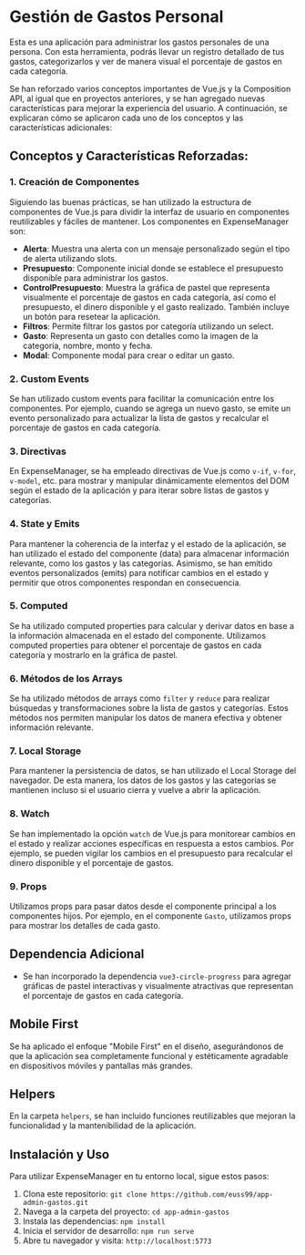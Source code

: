 # Gestión de Gastos Personal

Esta es una aplicación para administrar los gastos personales de una persona. Con esta herramienta, podrás llevar un registro detallado de tus gastos, categorizarlos y ver de manera visual el porcentaje de gastos en cada categoría.

Se han reforzado varios conceptos importantes de Vue.js y la Composition API, al igual que en proyectos anteriores, y se han agregado nuevas características para mejorar la experiencia del usuario. A continuación, se explicaran cómo se aplicaron cada uno de los conceptos y las características adicionales:

## Conceptos y Características Reforzadas:

### 1. Creación de Componentes

Siguiendo las buenas prácticas, se han utilizado la estructura de componentes de Vue.js para dividir la interfaz de usuario en componentes reutilizables y fáciles de mantener. Los componentes en ExpenseManager son:

- **Alerta**: Muestra una alerta con un mensaje personalizado según el tipo de alerta utilizando slots.
- **Presupuesto**: Componente inicial donde se establece el presupuesto disponible para administrar los gastos.
- **ControlPresupuesto**: Muestra la gráfica de pastel que representa visualmente el porcentaje de gastos en cada categoría, así como el presupuesto, el dinero disponible y el gasto realizado. También incluye un botón para resetear la aplicación.
- **Filtros**: Permite filtrar los gastos por categoría utilizando un select.
- **Gasto**: Representa un gasto con detalles como la imagen de la categoría, nombre, monto y fecha.
- **Modal**: Componente modal para crear o editar un gasto.

### 2. Custom Events

Se han utilizado custom events para facilitar la comunicación entre los componentes. Por ejemplo, cuando se agrega un nuevo gasto, se emite un evento personalizado para actualizar la lista de gastos y recalcular el porcentaje de gastos en cada categoría.

### 3. Directivas

En ExpenseManager, se ha empleado directivas de Vue.js como `v-if`, `v-for`, `v-model`, etc. para mostrar y manipular dinámicamente elementos del DOM según el estado de la aplicación y para iterar sobre listas de gastos y categorías.

### 4. State y Emits

Para mantener la coherencia de la interfaz y el estado de la aplicación, se han utilizado el estado del componente (data) para almacenar información relevante, como los gastos y las categorías. Asimismo, se han emitido eventos personalizados (emits) para notificar cambios en el estado y permitir que otros componentes respondan en consecuencia.

### 5. Computed

Se ha utilizado computed properties para calcular y derivar datos en base a la información almacenada en el estado del componente. Utilizamos computed properties para obtener el porcentaje de gastos en cada categoría y mostrarlo en la gráfica de pastel.

### 6. Métodos de los Arrays

Se ha utilizado métodos de arrays como `filter` y `reduce` para realizar búsquedas y transformaciones sobre la lista de gastos y categorías. Estos métodos nos permiten manipular los datos de manera efectiva y obtener información relevante.

### 7. Local Storage

Para mantener la persistencia de datos, se han utilizado el Local Storage del navegador. De esta manera, los datos de los gastos y las categorías se mantienen incluso si el usuario cierra y vuelve a abrir la aplicación.

### 8. Watch

Se han implementado la opción `watch` de Vue.js para monitorear cambios en el estado y realizar acciones específicas en respuesta a estos cambios. Por ejemplo, se pueden vigilar los cambios en el presupuesto para recalcular el dinero disponible y el porcentaje de gastos.

### 9. Props

Utilizamos props para pasar datos desde el componente principal a los componentes hijos. Por ejemplo, en el componente `Gasto`, utilizamos props para mostrar los detalles de cada gasto.

## Dependencia Adicional

- Se han incorporado la dependencia `vue3-circle-progress` para agregar gráficas de pastel interactivas y visualmente atractivas que representan el porcentaje de gastos en cada categoría.

## Mobile First

Se ha aplicado el enfoque "Mobile First" en el diseño, asegurándonos de que la aplicación sea completamente funcional y estéticamente agradable en dispositivos móviles y pantallas más grandes.

## Helpers

En la carpeta `helpers`, se han incluido funciones reutilizables que mejoran la funcionalidad y la mantenibilidad de la aplicación.

## Instalación y Uso

Para utilizar ExpenseManager en tu entorno local, sigue estos pasos:

1. Clona este repositorio: `git clone https://github.com/euss99/app-admin-gastos.git`
2. Navega a la carpeta del proyecto: `cd app-admin-gastos`
3. Instala las dependencias: `npm install`
4. Inicia el servidor de desarrollo: `npm run serve`
5. Abre tu navegador y visita: `http://localhost:5773`
